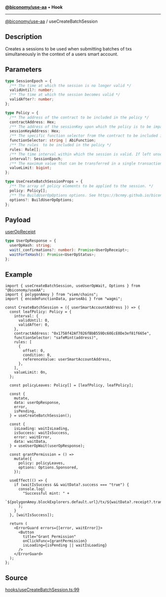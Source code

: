 [**@biconomy/use-aa**](../index.md) • **Hook**

---

[@biconomy/use-aa](./index.md) / useCreateBatchSession

## Description

Creates a sessions to be used when submitting batches of txs simultaneously in the context of a users smart account.

## Parameters

```ts
type SessionEpoch = {
  /** The time at which the session is no longer valid */
  validUntil?: number;
  /** The time at which the session becomes valid */
  validAfter?: number;
};

type Policy = {
  /** The address of the contract to be included in the policy */
  contractAddress: Hex;
  /** The address of the sessionKey upon which the policy is to be imparted */
  sessionKeyAddress: Hex;
  /** The specific function selector from the contract to be included in the policy */
  functionSelector: string | AbiFunction;
  /** The rules  to be included in the policy */
  rules: Rule[];
  /** The time interval within which the session is valid. If left unset the session will remain invalid indefinitely */
  interval?: SessionEpoch;
  /** The maximum value that can be transferred in a single transaction */
  valueLimit: bigint;
};

type UseCreateBatchSessionProps = {
  /** The array of policy elements to be applied to the session. */
  policy: Policy[];
  /** The BuildUserOpOptions options. See https://bcnmy.github.io/biconomy-client-sdk/types/BuildUserOpOptions.html for further detail */
  options?: BuildUserOpOptions;
};
```

## Payload

[userOpReceipt](../../Bundler/api/get-useroperation-receipt#response)

```ts
type UserOpResponse = {
  userOpHash: string;
  wait(_confirmations?: number): Promise<UserOpReceipt>;
  waitForTxHash(): Promise<UserOpStatus>;
};
```

## Example

```tsx
import { useCreateBatchSession, useUserOpWait, Options } from "@biconomy/useAA";
import { polygonAmoy } from "viem/chains";
import { encodeFunctionData, parseAbi } from "wagmi";

const CreateBatchSession = ({ userSmartAccountAddress }) => {
  const leafPolicy: Policy = {
    interval: {
      validUntil: 0,
      validAfter: 0,
    },
    contractAddress: "0x1758f42Af7026fBbB559Dc60EcE0De3ef81f665e",
    functionSelector: "safeMint(address)",
    rules: [
      {
        offset: 0,
        condition: 0,
        referenceValue: userSmartAccountAddress,
      },
    ],
    valueLimit: 0n,
  };

  const policyLeaves: Policy[] = [leafPolicy, leafPolicy];

  const {
    mutate,
    data: userOpResponse,
    error,
    isPending,
  } = useCreateBatchSession();

  const {
    isLoading: waitIsLoading,
    isSuccess: waitIsSuccess,
    error: waitError,
    data: waitData,
  } = useUserOpWait(userOpResponse);

  const grantPermission = () =>
    mutate({
      policy: policyLeaves,
      options: Options.Sponsored,
    });

  useEffect(() => {
    if (waitIsSuccess && waitData?.success === "true") {
      console.log(
        "Successful mint: " +
          `${polygonAmoy.blockExplorers.default.url}/tx/${waitData?.receipt?.transactionHash}`
      );
    }
  }, [waitIsSuccess]);

  return (
    <ErrorGuard errors={[error, waitError]}>
      <Button
        title="Grant Permission"
        onClickFunc={grantPermission}
        isLoading={isPending || waitIsLoading}
      />
    </ErrorGuard>
  );
};
```

## Source

[hooks/useCreateBatchSession.ts:99](https://github.com/bcnmy/useAA/blob/main/src/hooks/useCreateBatchSession.ts#L99)
